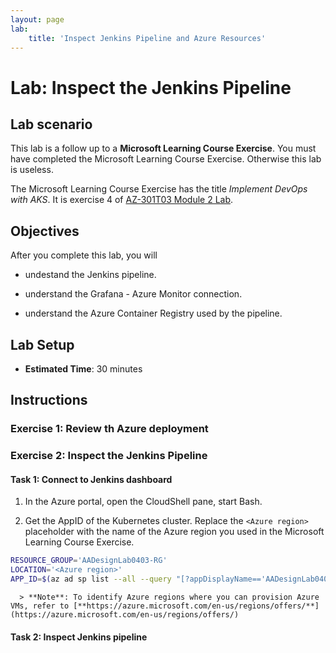 ```yaml
---
layout: page
lab:
    title: 'Inspect Jenkins Pipeline and Azure Resources'
---
```


# Lab: Inspect the Jenkins Pipeline

## Lab scenario

This lab is a follow up to a **Microsoft Learning Course Exercise**. You must have completed the Microsoft Learning Course Exercise. Otherwise this lab is useless.

The Microsoft Learning Course Exercise has the title _Implement DevOps with AKS_. It is exercise 4 of [AZ-301T03 Module 2 Lab](https://github.com/MicrosoftLearning/AZ-301-MicrosoftAzureArchitectDesign/blob/master/Instructions/AZ-301T03_Lab_Mod02_Deploying%20Managed%20Containerized%20Workloads%20to%20Azure.md#exercise-4-implement-devops-with-aks). 

## Objectives

After you complete this lab, you will 

- undestand the Jenkins pipeline. 

- understand the Grafana - Azure Monitor connection. 

- understand the Azure Container Registry used by the pipeline.

## Lab Setup

  - **Estimated Time**: 30 minutes

## Instructions

### Exercise 1: Review th Azure deployment

### Exercise 2: Inspect the Jenkins Pipeline

#### Task 1: Connect to Jenkins dashboard

1. In the Azure portal, open the CloudShell pane, start Bash.

1. Get the AppID of the Kubernetes cluster. Replace the `<Azure region>` placeholder with the name of the Azure region you used in the Microsoft Learning Course Exercise.

```bash
RESOURCE_GROUP='AADesignLab0403-RG'
LOCATION='<Azure region>'
APP_ID=$(az ad sp list --all --query "[?appDisplayName=='AADesignLab0403-SP'].[appId]" --output tsv)
```

      > **Note**: To identify Azure regions where you can provision Azure VMs, refer to [**https://azure.microsoft.com/en-us/regions/offers/**](https://azure.microsoft.com/en-us/regions/offers/)


#### Task 2: Inspect Jenkins pipeline
